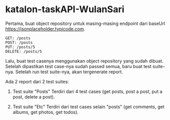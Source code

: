 # katalon-taskAPI-WulanSari

Pertama, buat object repository untuk masing-masing endpoint dari baseUrl https://jsonplaceholder.typicode.com.

	GET: /posts
	POST: /posts
	PUT: /posts/5
	DELETE: /posts/5

Lalu, buat test casenya menggunakan object repository yang sudah dibuat.
Setelah dipastikan test case-nya sudah passed semua, baru buat test suite-nya.
Setelah run test suite-nya, akan tergenerate report.

Ada 2 report dari 2 test suites:
1. Test suite "Posts"
   Terdiri dari 4 test cases (get posts, post a post, put a post, delete a post). 

3. Test suite "Etc"
   Terdiri dari test cases selain "posts" (get comments, get albums, get photos, get todos). 
